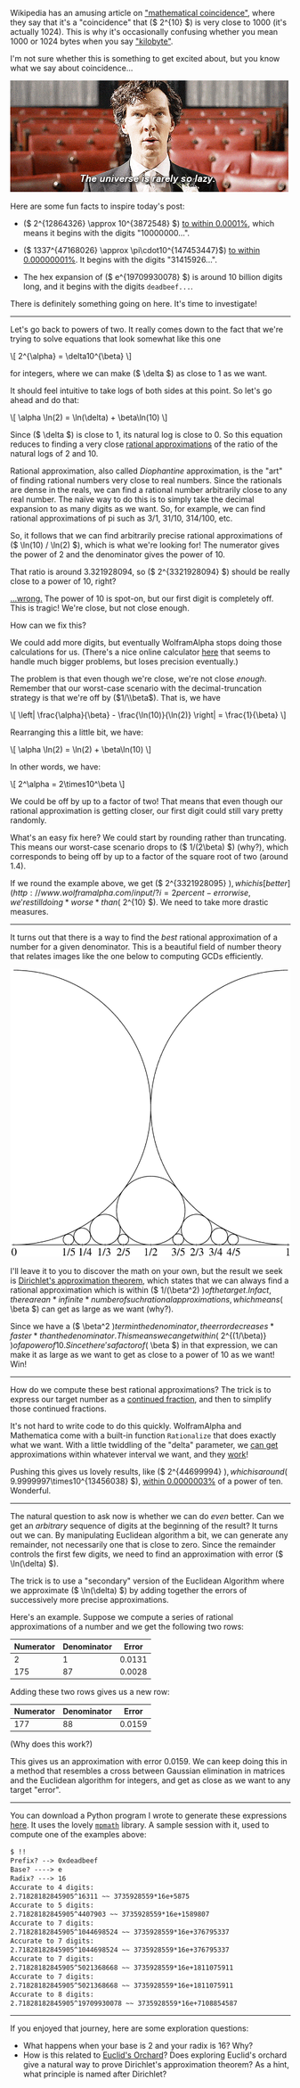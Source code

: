 Wikipedia has an amusing article on ["mathematical
coincidence"](https://en.wikipedia.org/wiki/Mathematical_coincidence), where
they say that it's a "coincidence" that ($ 2^{10} $) is very close to 1000
(it's actually 1024). This is why it's occasionally confusing whether you mean
1000 or 1024 bytes when you say
["kilobyte"](https://en.wikipedia.org/wiki/Kilobyte#Definitions_and_usage).

I'm not sure whether this is something to get excited about, but you know what
we say about coincidence...

![The universe is rarely so lazy.](static/coincidence.gif)

Here are some fun facts to inspire today's post:

- ($ 2^{12864326} \\approx 10^{3872548} $) [to within
0.0001%](http://www.wolframalpha.com/input/?i=2%5E12864326), which means it
begins with the digits "10000000...".

- ($ 1337^{47168026} \\approx \\pi\\cdot10^{147453447}$) [to within
0.00000001%](http://www.wolframalpha.com/input/?i=1337%5E47168026). It begins
with the digits "31415926...".

- The hex expansion of ($ e^{19709930078} $) is around 10 billion digits long,
and it begins with the digits `deadbeef...`.

There is definitely something going on here. It's time to investigate!


---

Let's go back to powers of two. It really comes down to the fact that we're
trying to solve equations that look somewhat like this one

\\[
2^{\\alpha} = \\delta10^{\\beta}
\\]

for integers, where we can make ($ \\delta $) as close to 1 as we want.

It should feel intuitive to take logs of both sides at this point. So let's go
ahead and do that:

\\[
\\alpha \\ln(2) = \\ln(\\delta) + \\beta\\ln(10)
\\]

Since ($ \\delta $) is close to 1, its natural log is close to 0. So this
equation reduces to finding a very close [rational
approximations](https://en.wikipedia.org/wiki/Diophantine_approximation) of the
ratio of the natural logs of 2 and 10.

Rational approximation, also called *Diophantine* approximation, is the "art"
of finding rational numbers very close to real numbers. Since the rationals are
dense in the reals, we can find a rational number arbitrarily close to any real
number. The na&iuml;ve way to do this is to simply take the decimal expansion
to as many digits as we want. So, for example, we can find rational
approximations of pi such as 3/1, 31/10, 314/100, etc.

So, it follows that we can find arbitrarily precise rational approximations of
($ \\ln(10) / \\ln(2) $), which is what we're looking for! The numerator gives
the power of 2 and the denominator gives the power of 10.

That ratio is around 3.321928094, so ($ 2^{3321928094} $) should be really
close to a power of 10, right?

[...wrong.](http://www.wolframalpha.com/input/?i=2%5E3321928094) The power of
10 is spot-on, but our first digit is completely off. This is tragic! We're
close, but not close enough.

How can we fix this?

We could add more digits, but eventually WolframAlpha stops doing those
calculations for us. (There's a nice online calculator
[here](http://www.ttmath.org/online_calculator) that seems to handle much
bigger problems, but loses precision eventually.)

The problem is that even though we're close, we're not close *enough*. Remember
that our worst-case scenario with the decimal-truncation strategy is that we're
off by ($1/\\beta$). That is, we have

\\[
\\left| \\frac{\\alpha}{\\beta} - \\frac{\\ln(10)}{\\ln(2)} \\right| = \\frac{1}{\\beta}
\\]

Rearranging this a little bit, we have:

\\[
\\alpha \\ln(2) = \\ln(2) + \\beta\\ln(10) 
\\]

In other words, we have:

\\[
2^\\alpha = 2\\times10^\\beta
\\]

We could be off by up to a factor of two! That means that even though our
rational approximation is getting closer, our first digit could still vary
pretty randomly.

What's an easy fix here? We could start by rounding rather than truncating.
This means our worst-case scenario drops to ($ 1/(2\\beta) $) (why?), which
corresponds to being off by up to a factor of the square root of two (around
1.4).

If we round the example above, we get ($ 2^{3321928095} $), which is
[better](http://www.wolframalpha.com/input/?i=2%5E3321928095). But
percent-error wise, we're still doing *worse* than ($ 2^{10} $). We need to
take more drastic measures.

---

It turns out that there is a way to find the *best* rational approximation of
a number for a given denominator. This is a beautiful field of number theory
that relates images like the one below to computing GCDs efficiently.

![Ford circle, from Wikipedia Commons.](static/ford-circle.png)

I'll leave it to you to discover the math on your own, but the result we seek
is [Dirichlet's approximation
theorem](https://en.wikipedia.org/wiki/Dirichlet%27s_approximation_theorem),
which states that we can always find a rational approximation which is within
($ 1/(\\beta^2) $) of the target. In fact, there are an *infinite* number of
such rational approximations, which means ($ \\beta $) can get as large as we
want (why?).

Since we have a ($ \\beta^2 $) term in the denominator, the error decreases
*faster* than the denominator. This means we can get within ($ 2^{(1/\\beta)}
$) of a power of 10. Since there's a factor of ($ \\beta $) in that expression,
we can make it as large as we want to get as close to a power of 10 as we want!
Win!

---

How do we compute these best rational approximations? The trick is to express
our target number as a [continued
fraction](https://en.wikipedia.org/wiki/Continued_fraction#Best_rational_approximations),
and then to simplify those continued fractions.

It's not hard to write code to do this quickly. WolframAlpha and Mathematica
come with a built-in function `Rationalize` that does exactly what we want.
With a little twiddling of the "delta" parameter, we [can
get](http://www.wolframalpha.com/input/?i=Rationalize%5Bln%2810%29%2Fln%282%29%2C+%28log_2%281.00001%29%29%5E2%5D)
approximations within whatever interval we want, and they
[work](http://www.wolframalpha.com/input/?i=2%5E254370)!

Pushing this gives us lovely results, like ($ 2^{44699994} $), which is around
($ 9.9999997\\times10^{13456038} $), [within
0.0000003%](http://www.wolframalpha.com/input/?i=2%5E44699994) of a power of
ten. Wonderful.

---

The natural question to ask now is whether we can do *even* better. Can we get
an *arbitrary* sequence of digits at the beginning of the result? It turns out
we can. By manipulating Euclidean algorithm a bit, we can generate any
remainder, not necessarily one that is close to zero. Since the remainder
controls the first few digits, we need to find an approximation with error ($
\\ln(\\delta) $).

The trick is to use a "secondary" version of the Euclidean Algorithm where we
approximate ($ \\ln(\\delta) $) by adding together the errors of successively
more precise approximations.

Here's an example. Suppose we compute a series of rational approximations of a
number and we get the following two rows:

| Numerator | Denominator | Error  |
|-----------|-------------|--------|
| 2         | 1           | 0.0131 |
| 175       | 87          | 0.0028 |

Adding these two rows gives us a new row:

| Numerator | Denominator | Error  |
|-----------|-------------|--------|
| 177       | 88          | 0.0159 |

(Why does this work?)

This gives us an approximation with error 0.0159. We can keep doing this in a
method that resembles a cross between Gaussian elimination in matrices and the
Euclidean algorithm for integers, and get as close as we want to any target
"error".

---

You can download a Python program I wrote to generate these expressions
[here](static/power-approx.py). It uses the lovely
[`mpmath`](http://mpmath.org) library. A sample session with it, used to
compute one of the examples above:

```
$ !!
Prefix? --> 0xdeadbeef
Base? ----> e
Radix? ---> 16
Accurate to 4 digits:
2.71828182845905^16311 ~~ 3735928559*16e+5875
Accurate to 5 digits:
2.71828182845905^4407903 ~~ 3735928559*16e+1589807
Accurate to 7 digits:
2.71828182845905^1044698524 ~~ 3735928559*16e+376795337
Accurate to 7 digits:
2.71828182845905^1044698524 ~~ 3735928559*16e+376795337
Accurate to 7 digits:
2.71828182845905^5021368668 ~~ 3735928559*16e+1811075911
Accurate to 7 digits:
2.71828182845905^5021368668 ~~ 3735928559*16e+1811075911
Accurate to 8 digits:
2.71828182845905^19709930078 ~~ 3735928559*16e+7108854587
```

---

If you enjoyed that journey, here are some exploration questions:

- What happens when your base is 2 and your radix is 16? Why?
- How is this related to [Euclid's
Orchard](https://en.wikipedia.org/wiki/Euclid%27s_orchard)? Does exploring
Euclid's orchard give a natural way to prove Dirichlet's approximation theorem?
As a hint, what principle is named after Dirichlet?
